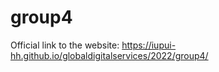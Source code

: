 # group4
Official link to the website: https://iupui-hh.github.io/globaldigitalservices/2022/group4/
